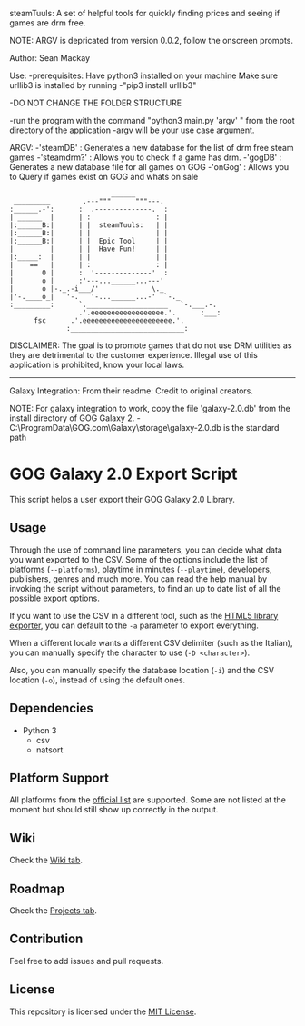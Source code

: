 steamTuuls: A set of helpful tools for quickly finding prices and seeing if
            games are drm free.

NOTE: ARGV is depricated from version 0.0.2, follow the onscreen prompts.

Author: Sean Mackay

Use:
  -prerequisites: Have python3 installed on your machine
                  Make sure urllib3 is installed by running
                    -"pip3 install urllib3"

  -DO NOT CHANGE THE FOLDER STRUCTURE

  -run the program with the command "python3 main.py 'argv' " from the root
       directory of the application
  -argv will be your use case argument.

  ARGV:
    -'steamDB' : Generates a new database for the list of drm free steam games
    -'steamdrm?' : Allows you to check if a game has drm.
    -'gogDB' : Generates a new database file for all games on GOG
    -'onGog' :  Allows you to Query if games exist on GOG and whats on sale

```
                         ______                     
 _________        .---"""      """---.              
:______.-':      :  .--------------.  :             
| ______  |      | :                : |             
|:______B:|      | |  steamTuuls:   | |             
|:______B:|      | |                | |             
|:______B:|      | |  Epic Tool     | |             
|         |      | |  Have Fun!     | |             
|:_____:  |      | |                | |             
|    ==   |      | :                : |             
|       O |      :  '--------------'  :             
|       o |      :'---...______...---'              
|       o |-._.-i___/'             \._              
|'-.____o_|   '-.   '-...______...-'  `-._          
:_________:      `.____________________   `-.___.-.
                 .'.eeeeeeeeeeeeeeeeee.'.      :___:
      fsc      .'.eeeeeeeeeeeeeeeeeeeeee.'.         
              :____________________________:
```

DISCLAIMER: The goal is to promote games that do not use DRM utilities as they
            are detrimental to the customer experience. Illegal use of this
            application is prohibited, know your local laws.

_______________________________________________________________________________
Galaxy Integration:
From their readme:
Credit to original creators.

NOTE: For galaxy integration to work, copy the file 'galaxy-2.0.db' from the
      install directory of GOG Galaxy 2.
      -C:\\ProgramData\\GOG.com\\Galaxy\\storage\\galaxy-2.0.db is the standard
      path


# GOG Galaxy 2.0 Export Script

This script helps a user export their GOG Galaxy 2.0 Library.

## Usage

Through the use of command line parameters, you can decide what data you want exported to the CSV. Some of the options include the list of platforms (`--platforms`), playtime in minutes (`--playtime`), developers, publishers, genres and much more. You can read the help manual by invoking the script without parameters, to find an up to date list of all the possible export options.

If you want to use the CSV in a different tool, such as the [HTML5 library exporter](https://github.com/Varstahl/GOG-Galaxy-HTML5-exporter), you can default to the `-a` parameter to export everything.

When a different locale wants a different CSV delimiter (such as the Italian), you can manually specify the character to use (`-D <character>`).

Also, you can manually specify the database location (`-i`) and the CSV location (`-o`), instead of using the default ones.

## Dependencies

- Python 3
  - csv
  - natsort

## Platform Support

All platforms from the [official list](https://github.com/gogcom/galaxy-integrations-python-api/blob/master/PLATFORM_IDs.md) are supported. Some are not listed at the moment but should still show up correctly in the output.

## Wiki

Check the [Wiki tab](https://github.com/AB1908/GOG-Galaxy-Export-Script/wiki).

## Roadmap

Check the [Projects tab](https://github.com/AB1908/GOG-Galaxy-Export-Script/projects).

## Contribution

Feel free to add issues and pull requests.

## License

This repository is licensed under the [MIT License](https://github.com/AB1908/GOG-Galaxy-Export-Script/blob/master/LICENSE).
